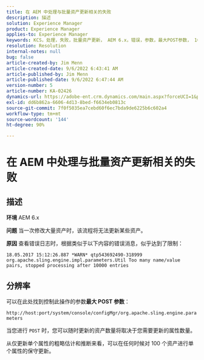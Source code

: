 ```yaml
---
title: 在 AEM 中处理与批量资产更新相关的失败
description: 描述
solution: Experience Manager
product: Experience Manager
applies-to: Experience Manager
keywords: KCS，处理，失败，批量资产更新， AEM 6.x，错误，参数，最大POST参数， 100
resolution: Resolution
internal-notes: null
bug: false
article-created-by: Jim Menn
article-created-date: 9/6/2022 6:43:41 AM
article-published-by: Jim Menn
article-published-date: 9/6/2022 6:47:44 AM
version-number: 5
article-number: KA-02426
dynamics-url: https://adobe-ent.crm.dynamics.com/main.aspx?forceUCI=1&pagetype=entityrecord&etn=knowledgearticle&id=2a24b83c-af2d-ed11-9db1-0022480866ad
exl-id: dd6b862a-6606-4d13-8bed-f6634eb0813c
source-git-commit: 7f0f5035ea7cebd60f6ec7bda9de6225b6c602a4
workflow-type: tm+mt
source-wordcount: '144'
ht-degree: 90%

---
```


# 在 AEM 中处理与批量资产更新相关的失败

## 描述


<b>环境</b>
AEM 6.x

<b>问题</b>
当一次修改大量资产时，该流程将无法更新某些资产。

<b>原因</b>
查看错误日志时，根据类似于以下内容的错误消息，似乎达到了限制：

`18.05.2017 15:12:26.887 *WARN* qtp543692490-318999 org.apache.sling.engine.impl.parameters.Util Too many name/value pairs, stopped processing after 10000 entries`


## 分辨率


可以在此处找到控制此操作的参数<b>最大 POST 参数</b>：

`http://host:port/system/console/configMgr/org.apache.sling.engine.parameters`

当您进行 `POST` 时，您可以随时更新的资产数量将取决于您需要更新的属性数量。

从仅更新单个属性的粗略估计和推断来看，可以在任何时候对 100 个资产进行单个属性的保守更新。
